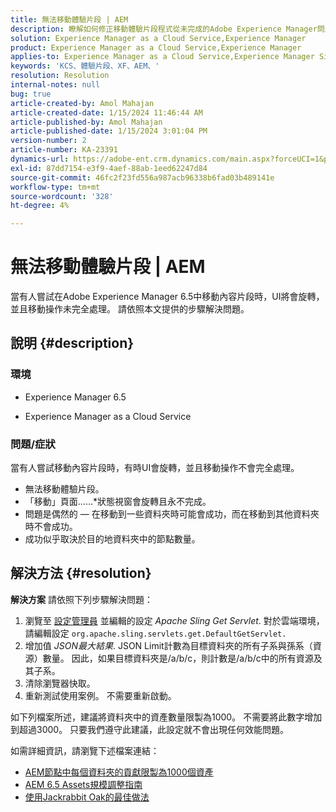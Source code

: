 ```yaml
---
title: 無法移動體驗片段 | AEM
description: 瞭解如何修正移動體驗片段程式從未完成的Adobe Experience Manager問題。
solution: Experience Manager as a Cloud Service,Experience Manager
product: Experience Manager as a Cloud Service,Experience Manager
applies-to: Experience Manager as a Cloud Service,Experience Manager Sites,Experience Manager 6.5
keywords: 'KCS、體驗片段、XF、AEM、'
resolution: Resolution
internal-notes: null
bug: true
article-created-by: Amol Mahajan
article-created-date: 1/15/2024 11:46:44 AM
article-published-by: Amol Mahajan
article-published-date: 1/15/2024 3:01:04 PM
version-number: 2
article-number: KA-23391
dynamics-url: https://adobe-ent.crm.dynamics.com/main.aspx?forceUCI=1&pagetype=entityrecord&etn=knowledgearticle&id=d12eccbf-9bb3-ee11-a569-6045bd006149
exl-id: 87dd7154-e3f9-4aef-88ab-1eed62247d84
source-git-commit: 46fc2f23fd556a987acb96338b6fad03b489141e
workflow-type: tm+mt
source-wordcount: '328'
ht-degree: 4%

---
```


# 無法移動體驗片段 | AEM


當有人嘗試在Adobe Experience Manager 6.5中移動內容片段時，UI將會旋轉，並且移動操作未完全處理。 請依照本文提供的步驟解決問題。

## 說明 {#description}


### <b>環境</b>

- Experience Manager 6.5


- Experience Manager as a Cloud Service




### <b>問題/症狀</b>

當有人嘗試移動內容片段時，有時UI會旋轉，並且移動操作不會完全處理。

- 無法移動體驗片段。
- 「移動」頁面……*狀態視窗會旋轉且永不完成。
- 問題是偶然的 — 在移動到一些資料夾時可能會成功，而在移動到其他資料夾時不會成功。
- 成功似乎取決於目的地資料夾中的節點數量。





## 解決方法 {#resolution}

<b>解決方案</b>
請依照下列步驟解決問題：



1. 瀏覽至 [設定管理員](http://localhost:4502/system/console/configMgr) 並編輯的設定 *Apache Sling Get Servlet*. 對於雲端環境，請編輯設定 `org.apache.sling.servlets.get.DefaultGetServlet.`
2. 增加值 *JSON最大結果*. JSON Limit計數為目標資料夾的所有子系與孫系（資源）數量。 因此，如果目標資料夾是/a/b/c，則計數是/a/b/c中的所有資源及其子系。
3. 清除瀏覽器快取。
4. 重新測試使用案例。 不需要重新啟動。


如下列檔案所述，建議將資料夾中的資產數量限製為1000。 不需要將此數字增加到超過3000。 只要我們遵守此建議，此設定就不會出現任何效能問題。

如需詳細資訊，請瀏覽下述檔案連結：

- [AEM節點中每個資料夾的貢獻限製為1000個資產](https://experienceleague.adobe.com/docs/experience-cloud-kcs/kbarticles/KA-21172.html)
- [AEM 6.5 Assets規模調整指南](https://experienceleague.adobe.com/docs/experience-manager-65/assets/administer/assets-sizing-guide.html)
- [使用Jackrabbit Oak的最佳做法](https://jackrabbit.apache.org/oak/docs/dos_and_donts.html)
